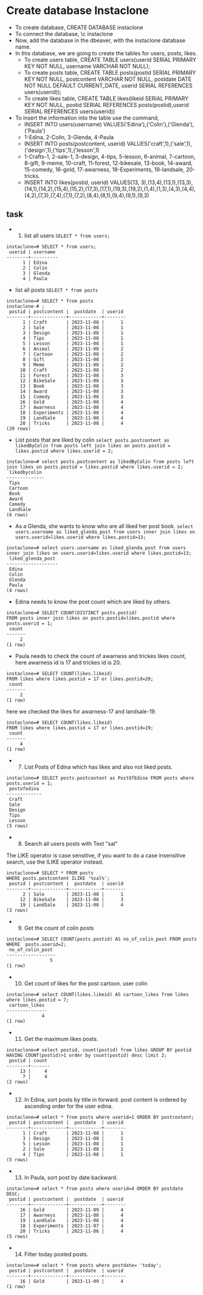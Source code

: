 # Create database Instaclone

- To create database, CREATE DATABASE instaclone
- To connect the database, \c instaclone
- Now, add the database in the dbeaver, with the instaclone database name.
- In this database, we are going to create the tables for users, posts, likes.
  - To create users table, CREATE TABLE users(userid SERIAL PRIMARY KEY NOT NULL, username VARCHAR NOT NULL);
  - To create posts table, CREATE TABLE posts(postid SERIAL PRIMARY KEY NOT NULL, postcontent VARCHAR NOT NULL, postdate DATE NOT NULL DEFAULT CURRENT_DATE, userid SERIAL REFERENCES users(userid));
  - To create likes table, CREATE TABLE likes(likeid SERIAL PRIMARY KEY NOT NULL, postid SERIAL REFERENCES posts(postid),userid SERIAL REFERENCES users(userid))
- To insert the information into the table use the command,
  - INSERT INTO users(username) VALUES('Edina'),('Colin'),('Glenda'),('Paula')
  - 1-Edina, 2-Colin, 3-Glenda, 4-Paula
  - INSERT INTO posts(postcontent, userid) VALUES('craft',1),('sale',1),('design',1),('tips',1),('lesson',1)
  - 1-Crafts-1, 2-sale-1, 3-design, 4-tips, 5-lesson, 6-animal, 7-cartoon, 8-gift, 9-meme, 10-craft, 11-forest, 12-bikesale, 13-book, 14-award, 15-comedy, 16-gold, 17-awarness, 18-Experiments, 19-landsale, 20-tricks.
  - INSERT INTO likes(postid, userid) VALUES(13, 3),(13,4),(13,1),(13,3),(14,1),(14,2),(15,4),(15,2),(17,3),(17,1),(19,3),(19,2),(1,4),(1,3),(4,3),(4,4),(4,2),(7,3),(7,4),(7,1),(7,2),(8,4),(8,1),(9,4),(9,1),(9,3)

## task

- 1. list all users `SELECT * from users;`

```
instaclone=# SELECT * from users;
 userid | username
--------+----------
      1 | Edina
      2 | Colin
      3 | Glenda
      4 | Paula

```

- list all posts `SELECT * from posts`

```
instaclone=# SELECT * from posts
instaclone-# ;
 postid | postcontent |  postdate  | userid
--------+-------------+------------+--------
      1 | Craft       | 2023-11-08 |      1
      2 | Sale        | 2023-11-08 |      1
      3 | Design      | 2023-11-08 |      1
      4 | Tips        | 2023-11-08 |      1
      5 | Lesson      | 2023-11-08 |      1
      6 | Animal      | 2023-11-08 |      2
      7 | Cartoon     | 2023-11-08 |      2
      8 | Gift        | 2023-11-08 |      2
      9 | Meme        | 2023-11-08 |      2
     10 | Craft       | 2023-11-08 |      2
     11 | Forest      | 2023-11-08 |      3
     12 | BikeSale    | 2023-11-08 |      3
     13 | Book        | 2023-11-08 |      3
     14 | Award       | 2023-11-08 |      3
     15 | Comedy      | 2023-11-08 |      3
     16 | Gold        | 2023-11-08 |      4
     17 | Awarness    | 2023-11-08 |      4
     18 | Experiments | 2023-11-08 |      4
     19 | LandSale    | 2023-11-08 |      4
     20 | Tricks      | 2023-11-08 |      4
(20 rows)

```

- List posts that are liked by colin `select posts.postcontent as likedByColin from posts left join likes on posts.postid = likes.postid where likes.userid = 2;`

```
instaclone=# select posts.postcontent as likedByColin from posts left join likes on posts.postid = likes.postid where likes.userid = 2;
 likedbycolin
--------------
 Tips
 Cartoon
 Book
 Award
 Comedy
 LandSale
(6 rows)

```

- As a Glenda, she wants to know who are all liked her post book. `select users.username as liked_glenda_post from users inner join likes on users.userid=likes.userid where likes.postid=13;`

```
instaclone=# select users.username as liked_glenda_post from users inner join likes on users.userid=likes.userid where likes.postid=13;
 liked_glenda_post
-------------------
 Edina
 Colin
 Glenda
 Paula
(4 rows)
```

- Edina needs to know the post count which are liked by others.

```
instaclone=# SELECT COUNT(DISTINCT posts.postid)
FROM posts inner join likes on posts.postid=likes.postid where posts.userid = 1;
 count
-------
     2
(1 row)

```

- Paula needs to check the count of awarness and trickes likes count,
  here awarness id is 17 and trickes id is 20.

```
instaclone=# SELECT COUNT(likes.likeid)
FROM likes where likes.postid = 17 or likes.postid=20;
 count
-------
     2
(1 row)
```

here we checked the likes for awarness-17 and landsale-19.

```
instaclone=# SELECT COUNT(likes.likeid)
FROM likes where likes.postid = 17 or likes.postid=19;
 count
-------
     4
(1 row)

```

- 7. List Posts of Edina which has likes and also not liked posts.

```
instaclone=# SELECT posts.postcontent as PostOfEdina FROM posts where posts.userid = 1;
 postofedina
-------------
 Craft
 Sale
 Design
 Tips
 Lesson
(5 rows)
```

- 8. Search all users posts with Text "sal"

The LIKE operator is case sensitive, if you want to do a case insensitive search, use the ILIKE operator instead.

```
instaclone=# SELECT * FROM posts
WHERE posts.postcontent ILIKE '%sal%';
 postid | postcontent |  postdate  | userid
--------+-------------+------------+--------
      2 | Sale        | 2023-11-08 |      1
     12 | BikeSale    | 2023-11-08 |      3
     19 | LandSale    | 2023-11-08 |      4
(3 rows)
```

- 9. Get the count of colin posts

```
instaclone=# SELECT COUNT(posts.postid) AS no_of_colin_post FROM posts
WHERE  posts.userid=2;
 no_of_colin_post
------------------
                5
(1 row)

```

- 10. Get count of likes for the post cartoon. user colin

```
instaclone=# select COUNT(likes.likeid) AS cartoon_likes from likes where likes.postid = 7;
 cartoon_likes
---------------
             4
(1 row)

```

- 11. Get the maximum likes posts.

```
instaclone=# select postid, count(postid) from likes GROUP BY postid HAVING COUNT(postid)>1 order by count(postid) desc limit 2;
 postid | count
--------+-------
     13 |     4
      7 |     4
(2 rows)

```

- 12. In Edina, sort posts by title in forward.
      post content is ordered by ascending order for the user edina.

```
instaclone=# select * from posts where userid=1 ORDER BY postcontent;
 postid | postcontent |  postdate  | userid
--------+-------------+------------+--------
      1 | Craft       | 2023-11-08 |      1
      3 | Design      | 2023-11-08 |      1
      5 | Lesson      | 2023-11-08 |      1
      2 | Sale        | 2023-11-08 |      1
      4 | Tips        | 2023-11-08 |      1
(5 rows)
```

- 13. In Paula, sort post by date backward.

```
instaclone=# select * from posts where userid=4 ORDER BY postdate DESC;
 postid | postcontent |  postdate  | userid
--------+-------------+------------+--------
     16 | Gold        | 2023-11-09 |      4
     17 | Awarness    | 2023-11-08 |      4
     19 | LandSale    | 2023-11-08 |      4
     18 | Experiments | 2023-11-07 |      4
     20 | Tricks      | 2023-11-06 |      4
(5 rows)

```

- 14. Filter today posted posts.

```
instaclone=# select * from posts where postdate= 'today';
 postid | postcontent |  postdate  | userid
--------+-------------+------------+--------
     16 | Gold        | 2023-11-09 |      4
(1 row)

```
